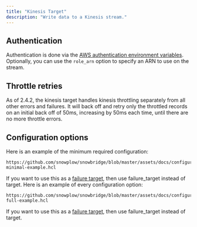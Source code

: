 ```yaml
---
title: "Kinesis Target"
description: "Write data to a Kinesis stream."
---
```


## Authentication

Authentication is done via the [AWS authentication environment variables](https://docs.aws.amazon.com/cli/latest/userguide/cli-configure-envvars.html). Optionally, you can use the `role_arn` option to specify an ARN to use on the stream.

## Throttle retries

As of 2.4.2, the kinesis target handles kinesis throttling separately from all other errors and failures. It will back off and retry only the throttled records on an initial back off of 50ms, increasing by 50ms each time, until there are no more throttle errors.

## Configuration options

Here is an example of the minimum required configuration:

```hcl reference
https://github.com/snowplow/snowbridge/blob/master/assets/docs/configuration/targets/kinesis-minimal-example.hcl
```

If you want to use this as a [failure target](/docs/destinations/forwarding-events/snowbridge/concepts/failure-model/index.md#failure-targets), then use failure_target instead of target.
Here is an example of every configuration option:

```hcl reference
https://github.com/snowplow/snowbridge/blob/master/assets/docs/configuration/targets/kinesis-full-example.hcl
```

If you want to use this as a [failure target](/docs/destinations/forwarding-events/snowbridge/concepts/failure-model/index.md#failure-targets), then use failure_target instead of target.
